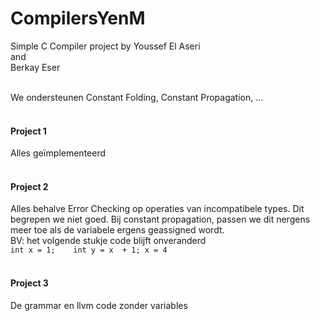 # CompilersYenM

Simple C Compiler project by
  Youssef El Aseri \
  and \
  Berkay Eser
<br><br>

We ondersteunen Constant Folding, Constant Propagation, ...
<br><br>

#### Project 1

Alles geïmplementeerd
<br><br>

#### Project 2
Alles behalve Error Checking op
operaties van incompatibele types. Dit begrepen we niet goed.
Bij constant propagation, passen we dit nergens meer toe 
als de variabele ergens geassigned wordt.<br>
BV: het volgende stukje code blijft onveranderd<br>
`int x = 1;   
int y = x  + 1;
x = 4`
<br><br>

#### Project 3
De grammar en llvm code zonder variables